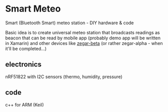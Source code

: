 # Smart Meteo
Smart (Bluetooth Smart) meteo station - DIY hardware & code

Basic idea is to create universal meteo station that broadcasts readings as beacon that can be read by mobile app (probably demo app will be written in Xamarin) and other devices like [zegar-beta](https://github.com/danielskowronski/zegar-beta) (or rather zegar-alpha - when it'll be completed...)

## electronics
nRF51822 with I2C sensors (thermo, humidity, pressure)

## code
c++ for ARM (Keil)